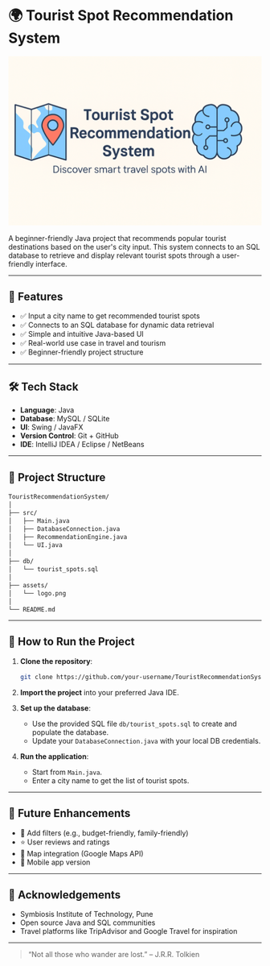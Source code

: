 # 🌍 Tourist Spot Recommendation System

![Project Logo](assets/logo.png)

A beginner-friendly Java project that recommends popular tourist destinations based on the user's city input. This system connects to an SQL database to retrieve and display relevant tourist spots through a user-friendly interface.

---

## 🚀 Features

- ✅ Input a city name to get recommended tourist spots  
- ✅ Connects to an SQL database for dynamic data retrieval  
- ✅ Simple and intuitive Java-based UI  
- ✅ Real-world use case in travel and tourism  
- ✅ Beginner-friendly project structure  

---

## 🛠️ Tech Stack

- **Language**: Java  
- **Database**: MySQL / SQLite  
- **UI**: Swing / JavaFX  
- **Version Control**: Git + GitHub  
- **IDE**: IntelliJ IDEA / Eclipse / NetBeans  

---

## 📂 Project Structure

```
TouristRecommendationSystem/
│
├── src/
│   ├── Main.java
│   ├── DatabaseConnection.java
│   ├── RecommendationEngine.java
│   └── UI.java
│
├── db/
│   └── tourist_spots.sql
│
├── assets/
│   └── logo.png
│
└── README.md
```

---

## 🧪 How to Run the Project

1. **Clone the repository**:
   ```bash
   git clone https://github.com/your-username/TouristRecommendationSystem.git
   ```

2. **Import the project** into your preferred Java IDE.

3. **Set up the database**:
   - Use the provided SQL file `db/tourist_spots.sql` to create and populate the database.
   - Update your `DatabaseConnection.java` with your local DB credentials.

4. **Run the application**:
   - Start from `Main.java`.
   - Enter a city name to get the list of tourist spots.

---

## 🔮 Future Enhancements

- 🔎 Add filters (e.g., budget-friendly, family-friendly)  
- ⭐ User reviews and ratings  
- 📍 Map integration (Google Maps API)  
- 📲 Mobile app version  

---

## 🙌 Acknowledgements

- Symbiosis Institute of Technology, Pune  
- Open source Java and SQL communities  
- Travel platforms like TripAdvisor and Google Travel for inspiration  

---

> “Not all those who wander are lost.” – J.R.R. Tolkien
